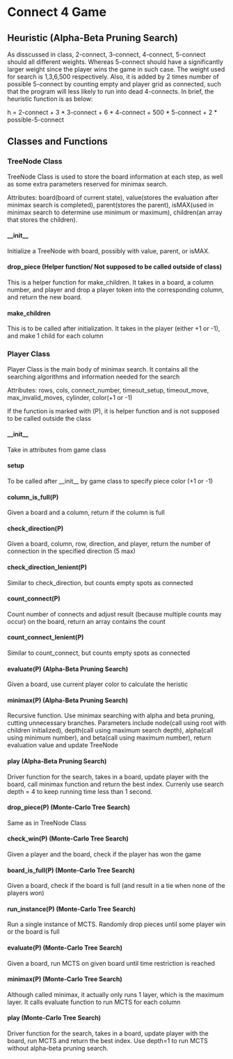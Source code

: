 # Connect 4 Game

## Heuristic (Alpha-Beta Pruning Search)

As disscussed in class, 2-connect, 3-connect, 4-connect, 5-connect should all different weights. Whereas 5-connect should have a significantly larger weight since the player wins the game in such case. The weight used for search is 1,3,6,500 respectively. Also, it is added by 2 times number of possible 5-connect by counting empty and player grid as connected, such that the program will less likely to run into dead 4-connects. In brief, the heuristic function is as below:

h = 2-connect + 3 * 3-connect + 6 * 4-connect + 500 * 5-connect + 2 * possible-5-connect 

## Classes and Functions

### TreeNode Class

TreeNode Class is used to store the board information at each step, as well as some extra parameters reserved for minimax search. 

Attributes: board(board of current state), value(stores the evaluation after minimax search is completed), parent(stores the parent), isMAX(used in minimax search to determine use minimum or maximum), children(an array that stores the children).

#### \_\_init\_\_

Initialize a TreeNode with board, possibly with value, parent, or isMAX.

#### drop\_piece (Helper function/ Not supposed to be called outside of class)

This is a helper function for make\_children. It takes in a board, a column number, and player and drop a player token into the corresponding column, and return the new board.

#### make\_children

This is to be called after initialization. It takes in the player (either +1 or -1), and make 1 child for each column

### Player Class

Player Class is the main body of minimax search. It contains all the searching algorithms and information needed for the search

Attributes: rows, cols, connect\_number, timeout\_setup, timeout\_move, max\_invalid\_moves, cylinder, color(+1 or -1)

If the function is marked with (P), it is helper function and is not supposed to be called outside the class

#### \_\_init\_\_

Take in attributes from game class

#### setup

To be called after \_\_init\_\_ by game class to specify piece color (+1 or -1)

#### column\_is\_full(P)

Given a board and a column, return if the column is full

#### check\_direction(P)

Given a board, column, row, direction, and player, return the number of connection in the specified direction (5 max)

#### check\_direction\_lenient(P)

Similar to check\_direction, but counts empty spots as connected

#### count\_connect(P)

Count number of connects and adjust result (because multiple counts may occur) on the board, return an array contains the count

#### count\_connect\_lenient(P)

Similar to count\_connect, but counts empty spots as connected

#### evaluate(P) (Alpha-Beta Pruning Search)

Given a board, use current player color to calculate the heristic

#### minimax(P) (Alpha-Beta Pruning Search)

Recursive function. Use minimax searching with alpha and beta pruning, cutting unnecessary branches. Parameters include node(call using root with children initialized), depth(call using maximum search depth), alpha(call using minimum number), and beta(call using maximum number), return evaluation value and update TreeNode

#### play (Alpha-Beta Pruning Search)

Driver function for the search, takes in a board, update player with the board, call minimax function and return the best index. Currenly use search depth = 4 to keep running time less than 1 second.

#### drop\_piece(P) (Monte-Carlo Tree Search)

Same as in TreeNode Class

#### check\_win(P) (Monte-Carlo Tree Search)

Given a player and the board, check if the player has won the game

#### board\_is\_full(P) (Monte-Carlo Tree Search)

Given a board, check if the board is full (and result in a tie when none of the players won)

#### run\_instance(P) (Monte-Carlo Tree Search)

Run a single instance of MCTS. Randomly drop pieces until some player win or the board is full

#### evaluate(P) (Monte-Carlo Tree Search)

Given a board, run MCTS on given board until time restriction is reached

#### minimax(P) (Monte-Carlo Tree Search)

Although called minimax, it actually only runs 1 layer, which is the maximum layer. It calls evaluate function to run MCTS for each column

#### play (Monte-Carlo Tree Search)

Driver function for the search, takes in a board, update player with the board, run MCTS and return the best index. Use depth=1 to run MCTS without alpha-beta pruning search.
